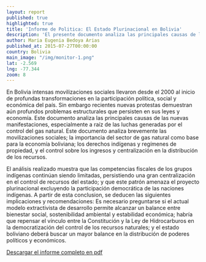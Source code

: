 ```yaml
---
layout: report
published: true
highlighted: true
title: 'Informe de Politica: El Estado Plurinacional en Bolivia'
description: 'El presente documento analiza las principales causas de los desafíos encontrados en la consolidación del Estado Plurinacional.'
author: Maria Eugenia Bedoya Arias
published_at: 2015-07-27T00:00:00
country: Bolivia
main_image: "/img/monitor-1.png"
lat: -2.569
lng: -77.344
zoom: 8
---
```


En Bolivia intensas movilizaciones sociales llevaron desde el 2000 al inicio de profundas transformaciones en la participación política, social y económica del país. Sin embargo recientes nuevas protestas demuestran aún profundos problemas estructurales que persisten en sus leyes y economía.
Este documento analiza las principales causas de las nuevas manifestaciones, especialmente a raíz de las luchas generadas por el control del gas natural. Este documento analiza brevemente las movilizaciones sociales; la importancia del sector de gas natural como base para la economía boliviana; los derechos indígenas y regímenes de propiedad, y el control sobre los ingresos y centralización en la distribución de los recursos. 

El análisis realizado muestra que las competencias fiscales de los grupos indígenas continúan siendo limitadas, persistiendo una gran centralización en el control de recursos del estado; y que este patrón amenaza el proyecto plurinacional excluyendo la participación democrática de las naciones indígenas. A partir de esta conclusion, se deducen las siguientes implicaciones y recomendaciones: Es necesario preguntarse si el actual modelo extractivista de desarrollo permite alcanzar un balance entre bienestar social, sostenibilidad ambiental y estabilidad económica; habría que repensar el vínculo entre la Constitución y la Ley de Hidrocarburos en la democratización del control de los recursos naturales; y el estado boliviano deberá buscar un mayor balance en la distribución de poderes políticos y económicos. 

[Descargar el informe completo en pdf](http://www.iss.nl/uploads/media/1_Policy_Brief_Bolivia_Estado_Plurinacional-1_09.pdf)